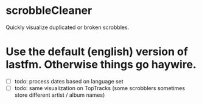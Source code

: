 # scrobbleCleaner
Quickly visualize duplicated or broken scrobbles.

# Use the default (english) version of lastfm. Otherwise things go haywire.

- [ ] todo: process dates based on language set
- [ ] todo: same visualization on TopTracks 
  (some scrobblers sometimes store different artist / album names)
